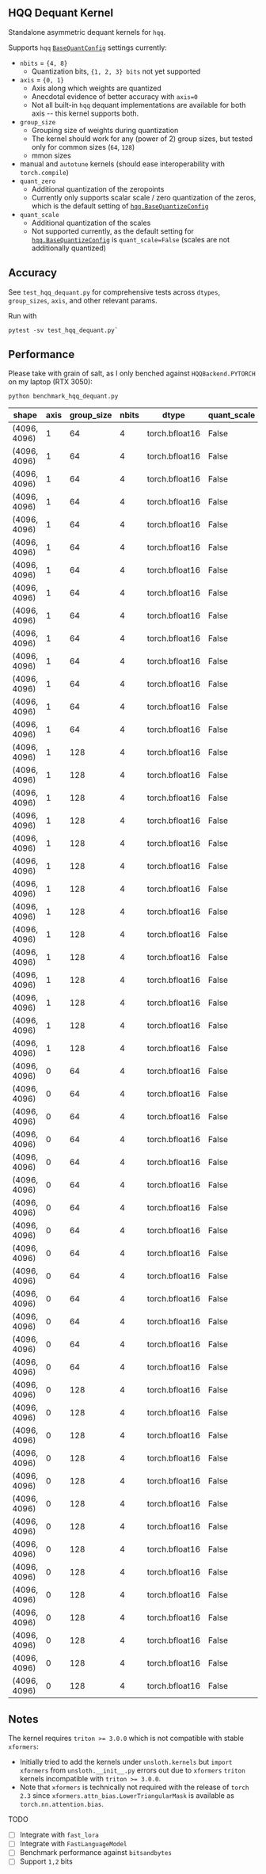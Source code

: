 ## HQQ Dequant Kernel

Standalone asymmetric dequant kernels for `hqq`.

Supports `hqq` [`BaseQuantConfig`](https://github.com/mobiusml/hqq/blob/aad68687e042ed628b5a655969406d501a203949/hqq/core/quantize.py#L872-L935) settings currently:
- `nbits` = `{4, 8}`
  - Quantization bits, `{1, 2, 3} bits` not yet supported 
- `axis` = `{0, 1}`
  - Axis along which weights are quantized
  - Anecdotal evidence of better accuracy with `axis=0`
  - Not all built-in `hqq` dequant implementations are available for both axis -- this kernel supports both.
- `group_size`
  - Grouping size of weights during quantization 
  - The kernel should work for any (power of 2) group sizes, but tested only for common sizes (`64`, `128`)
  - mmon sizes
- manual and `autotune` kernels (should ease interoperability with `torch.compile`)
- `quant_zero`
  - Additional quantization of the zeropoints
  - Currently only supports scalar scale / zero quantization of the zeros, which is the default setting of [`hqq.BaseQuantizeConfig`](https://github.com/mobiusml/hqq/blob/aad68687e042ed628b5a655969406d501a203949/hqq/core/quantize.py#L920-L924)
- `quant_scale`
  - Additional quantization of the scales
  - Not supported currently, as the default setting for [`hqq.BaseQuantizeConfig`](https://github.com/mobiusml/hqq/blob/aad68687e042ed628b5a655969406d501a203949/hqq/core/quantize.py#L876) is `quant_scale=False` (scales are not additionally quantized)
  
## Accuracy
See `test_hqq_dequant.py` for comprehensive tests across `dtypes`, `group_sizes`, `axis`, and other relevant params.

Run with
```
pytest -sv test_hqq_dequant.py`
```

## Performance
Please take with grain of salt, as I only benched against `HQQBackend.PYTORCH` on my laptop (RTX 3050):

```
python benchmark_hqq_dequant.py
```

| shape       | axis | group_size | nbits | dtype          | quant_scale | quant_zero | block_size | hqq(HQQBackend.PYTORCH) | triton  | speedup |
|-------------|------|------------|-------|----------------|-------------|------------|------------|-------------------------|---------|---------|
| (4096, 4096) | 1    | 64         | 4     | torch.bfloat16 | False       | False      | 32         | 15.3904                 | 2.3977  | 6.42x   |
| (4096, 4096) | 1    | 64         | 4     | torch.bfloat16 | False       | False      | 64         | 15.3313                 | 2.3957  | 6.40x   |
| (4096, 4096) | 1    | 64         | 4     | torch.bfloat16 | False       | False      | 128        | 15.3985                 | 2.3967  | 6.42x   |
| (4096, 4096) | 1    | 64         | 4     | torch.bfloat16 | False       | False      | 256        | 15.4044                 | 2.3986  | 6.42x   |
| (4096, 4096) | 1    | 64         | 4     | torch.bfloat16 | False       | False      | 512        | 15.4192                 | 2.4153  | 6.38x   |
| (4096, 4096) | 1    | 64         | 4     | torch.bfloat16 | False       | False      | 1024       | 15.4055                 | 25.1655 | 0.61x   |
| (4096, 4096) | 1    | 64         | 4     | torch.bfloat16 | False       | False      | autotune   | 15.3446                 | 2.3976  | 6.40x   |
| (4096, 4096) | 1    | 64         | 4     | torch.bfloat16 | False       | True       | 32         | 15.5533                 | 2.3839  | 6.52x   |
| (4096, 4096) | 1    | 64         | 4     | torch.bfloat16 | False       | True       | 64         | 15.6986                 | 2.3869  | 6.58x   |
| (4096, 4096) | 1    | 64         | 4     | torch.bfloat16 | False       | True       | 128        | 15.5906                 | 2.3807  | 6.55x   |
| (4096, 4096) | 1    | 64         | 4     | torch.bfloat16 | False       | True       | 256        | 15.6426                 | 2.3936  | 6.54x   |
| (4096, 4096) | 1    | 64         | 4     | torch.bfloat16 | False       | True       | 512        | 15.5842                 | 2.4072  | 6.47x   |
| (4096, 4096) | 1    | 64         | 4     | torch.bfloat16 | False       | True       | 1024       | 15.6129                 | 38.3974 | 0.41x   |
| (4096, 4096) | 1    | 64         | 4     | torch.bfloat16 | False       | True       | autotune   | 15.5552                 | 2.3805  | 6.53x   |
| (4096, 4096) | 1    | 128        | 4     | torch.bfloat16 | False       | False      | 32         | 15.3647                 | 2.3708  | 6.48x   |
| (4096, 4096) | 1    | 128        | 4     | torch.bfloat16 | False       | False      | 64         | 15.4205                 | 2.3707  | 6.50x   |
| (4096, 4096) | 1    | 128        | 4     | torch.bfloat16 | False       | False      | 128        | 15.3875                 | 2.3736  | 6.48x   |
| (4096, 4096) | 1    | 128        | 4     | torch.bfloat16 | False       | False      | 256        | 15.4178                 | 2.3885  | 6.45x   |
| (4096, 4096) | 1    | 128        | 4     | torch.bfloat16 | False       | False      | 512        | 15.3764                 | 5.5952  | 2.75x   |
| (4096, 4096) | 1    | 128        | 4     | torch.bfloat16 | False       | False      | 1024       | 15.3659                 | 28.3112 | 0.54x   |
| (4096, 4096) | 1    | 128        | 4     | torch.bfloat16 | False       | False      | autotune   | 15.3566                 | 2.3720  | 6.47x   |
| (4096, 4096) | 1    | 128        | 4     | torch.bfloat16 | False       | True       | 32         | 15.4933                 | 2.3652  | 6.55x   |
| (4096, 4096) | 1    | 128        | 4     | torch.bfloat16 | False       | True       | 64         | 15.6100                 | 2.3629  | 6.61x   |
| (4096, 4096) | 1    | 128        | 4     | torch.bfloat16 | False       | True       | 128        | 15.5169                 | 2.3707  | 6.55x   |
| (4096, 4096) | 1    | 128        | 4     | torch.bfloat16 | False       | True       | 256        | 15.5769                 | 2.3819  | 6.54x   |
| (4096, 4096) | 1    | 128        | 4     | torch.bfloat16 | False       | True       | 512        | 15.5484                 | 46.7231 | 0.33x   |
| (4096, 4096) | 1    | 128        | 4     | torch.bfloat16 | False       | True       | 1024       | 15.4976                 | 39.2632 | 0.39x   |
| (4096, 4096) | 1    | 128        | 4     | torch.bfloat16 | False       | True       | autotune   | 15.5105                 | 2.3612  | 6.57x   |
| (4096, 4096) | 0    | 64         | 4     | torch.bfloat16 | False       | False      | 32         | 17.7245                 | 2.3934  | 7.41x   |
| (4096, 4096) | 0    | 64         | 4     | torch.bfloat16 | False       | False      | 64         | 17.7356                 | 2.3985  | 7.39x   |
| (4096, 4096) | 0    | 64         | 4     | torch.bfloat16 | False       | False      | 128        | 17.7039                 | 2.3962  | 7.39x   |
| (4096, 4096) | 0    | 64         | 4     | torch.bfloat16 | False       | False      | 256        | 17.7170                 | 2.4007  | 7.38x   |
| (4096, 4096) | 0    | 64         | 4     | torch.bfloat16 | False       | False      | 512        | 17.7893                 | 2.4305  | 7.32x   |
| (4096, 4096) | 0    | 64         | 4     | torch.bfloat16 | False       | False      | 1024       | 17.7887                 | 3.4368  | 5.18x   |
| (4096, 4096) | 0    | 64         | 4     | torch.bfloat16 | False       | False      | autotune   | 17.8211                 | 2.3958  | 7.44x   |
| (4096, 4096) | 0    | 64         | 4     | torch.bfloat16 | False       | True       | 32         | 17.9001                 | 2.3820  | 7.51x   |
| (4096, 4096) | 0    | 64         | 4     | torch.bfloat16 | False       | True       | 64         | 18.0115                 | 2.3831  | 7.56x   |
| (4096, 4096) | 0    | 64         | 4     | torch.bfloat16 | False       | True       | 128        | 17.9640                 | 2.3884  | 7.52x   |
| (4096, 4096) | 0    | 64         | 4     | torch.bfloat16 | False       | True       | 256        | 17.9970                 | 2.3892  | 7.53x   |
| (4096, 4096) | 0    | 64         | 4     | torch.bfloat16 | False       | True       | 512        | 17.9618                 | 2.4060  | 7.47x   |
| (4096, 4096) | 0    | 64         | 4     | torch.bfloat16 | False       | True       | 1024       | 18.0256                 | 41.0300 | 0.44x   |
| (4096, 4096) | 0    | 64         | 4     | torch.bfloat16 | False       | True       | autotune   | 18.0029                 | 2.3838  | 7.55x   |
| (4096, 4096) | 0    | 128        | 4     | torch.bfloat16 | False       | False      | 32         | 15.3639                 | 2.3799  | 6.46x   |
| (4096, 4096) | 0    | 128        | 4     | torch.bfloat16 | False       | False      | 64         | 15.4093                 | 2.3827  | 6.47x   |
| (4096, 4096) | 0    | 128        | 4     | torch.bfloat16 | False       | False      | 128        | 15.3549                 | 2.3800  | 6.45x   |
| (4096, 4096) | 0    | 128        | 4     | torch.bfloat16 | False       | False      | 256        | 15.4489                 | 2.3996  | 6.44x   |
| (4096, 4096) | 0    | 128        | 4     | torch.bfloat16 | False       | False      | 512        | 15.3766                 | 3.7026  | 4.15x   |
| (4096, 4096) | 0    | 128        | 4     | torch.bfloat16 | False       | False      | 1024       | 15.4355                 | 26.2775 | 0.59x   |
| (4096, 4096) | 0    | 128        | 4     | torch.bfloat16 | False       | False      | autotune   | 15.3563                 | 2.3682  | 6.48x   |
| (4096, 4096) | 0    | 128        | 4     | torch.bfloat16 | False       | True       | 32         | 15.6545                 | 2.3809  | 6.58x   |
| (4096, 4096) | 0    | 128        | 4     | torch.bfloat16 | False       | True       | 64         | 15.5018                 | 2.3688  | 6.54x   |
| (4096, 4096) | 0    | 128        | 4     | torch.bfloat16 | False       | True       | 128        | 15.5865                 | 2.3731  | 6.57x   |
| (4096, 4096) | 0    | 128        | 4     | torch.bfloat16 | False       | True       | 256        | 15.5484                 | 2.3861  | 6.52x   |
| (4096, 4096) | 0    | 128        | 4     | torch.bfloat16 | False       | True       | 512        | 15.6000                 | 44.5326 | 0.35x   |
| (4096, 4096) | 0    | 128        | 4     | torch.bfloat16 | False       | True       | 1024       | 15.5037                 | 41.6425 | 0.37x   |
| (4096, 4096) | 0    | 128        | 4     | torch.bfloat16 | False       | True       | autotune   | 15.5015                 | 2.3781  | 6.52x   |


## Notes
The kernel requires `triton >= 3.0.0` which is not compatible with stable `xformers`:
- Initially tried to add the kernels under `unsloth.kernels` but `import xformers` from `unsloth.__init__.py` errors out due to `xformers` `triton` kernels incompatible with `triton >= 3.0.0`.
- Note that `xformers` is technically not required with the release of `torch 2.3` since `xformers.attn_bias.LowerTriangularMask` is available as `torch.nn.attention.bias`.
  
TODO
- [ ] Integrate with `fast_lora`
- [ ] Integrate with `FastLanguageModel`
- [ ] Benchmark performance against `bitsandbytes`
- [ ] Support `1,2` bits